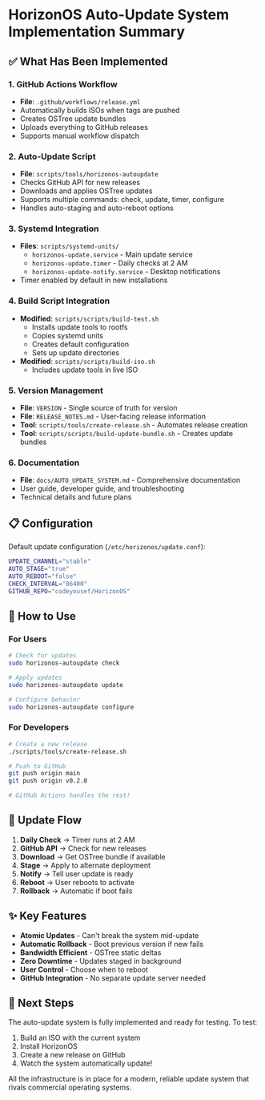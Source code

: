 # HorizonOS Auto-Update System Implementation Summary

## ✅ What Has Been Implemented

### 1. GitHub Actions Workflow
- **File**: `.github/workflows/release.yml`
- Automatically builds ISOs when tags are pushed
- Creates OSTree update bundles
- Uploads everything to GitHub releases
- Supports manual workflow dispatch

### 2. Auto-Update Script
- **File**: `scripts/tools/horizonos-autoupdate`
- Checks GitHub API for new releases
- Downloads and applies OSTree updates
- Supports multiple commands: check, update, timer, configure
- Handles auto-staging and auto-reboot options

### 3. Systemd Integration
- **Files**: `scripts/systemd-units/`
  - `horizonos-update.service` - Main update service
  - `horizonos-update.timer` - Daily checks at 2 AM
  - `horizonos-update-notify.service` - Desktop notifications
- Timer enabled by default in new installations

### 4. Build Script Integration
- **Modified**: `scripts/scripts/build-test.sh`
  - Installs update tools to rootfs
  - Copies systemd units
  - Creates default configuration
  - Sets up update directories
- **Modified**: `scripts/scripts/build-iso.sh`
  - Includes update tools in live ISO

### 5. Version Management
- **File**: `VERSION` - Single source of truth for version
- **File**: `RELEASE_NOTES.md` - User-facing release information
- **Tool**: `scripts/tools/create-release.sh` - Automates release creation
- **Tool**: `scripts/scripts/build-update-bundle.sh` - Creates update bundles

### 6. Documentation
- **File**: `docs/AUTO_UPDATE_SYSTEM.md` - Comprehensive documentation
- User guide, developer guide, and troubleshooting
- Technical details and future plans

## 📋 Configuration

Default update configuration (`/etc/horizonos/update.conf`):
```bash
UPDATE_CHANNEL="stable"
AUTO_STAGE="true"
AUTO_REBOOT="false"
CHECK_INTERVAL="86400"
GITHUB_REPO="codeyousef/HorizonOS"
```

## 🚀 How to Use

### For Users
```bash
# Check for updates
sudo horizonos-autoupdate check

# Apply updates
sudo horizonos-autoupdate update

# Configure behavior
sudo horizonos-autoupdate configure
```

### For Developers
```bash
# Create a new release
./scripts/tools/create-release.sh

# Push to GitHub
git push origin main
git push origin v0.2.0

# GitHub Actions handles the rest!
```

## 🔄 Update Flow

1. **Daily Check** → Timer runs at 2 AM
2. **GitHub API** → Check for new releases
3. **Download** → Get OSTree bundle if available
4. **Stage** → Apply to alternate deployment
5. **Notify** → Tell user update is ready
6. **Reboot** → User reboots to activate
7. **Rollback** → Automatic if boot fails

## ✨ Key Features

- **Atomic Updates** - Can't break the system mid-update
- **Automatic Rollback** - Boot previous version if new fails
- **Bandwidth Efficient** - OSTree static deltas
- **Zero Downtime** - Updates staged in background
- **User Control** - Choose when to reboot
- **GitHub Integration** - No separate update server needed

## 🎯 Next Steps

The auto-update system is fully implemented and ready for testing. To test:

1. Build an ISO with the current system
2. Install HorizonOS
3. Create a new release on GitHub
4. Watch the system automatically update!

All the infrastructure is in place for a modern, reliable update system that rivals commercial operating systems.